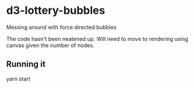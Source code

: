 # d3-lottery-bubbles
Messing around with force directed bubbles

The code hasn't been neatened up. Will need to move to rendering using canvas given the number of nodes.

## Running it

yarn start
